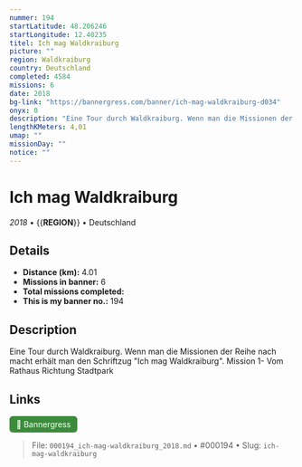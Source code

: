 ```yaml
---
nummer: 194
startLatitude: 48.206246
startLongitude: 12.40235
titel: Ich mag Waldkraiburg
picture: ""
region: Waldkraiburg
country: Deutschland
completed: 4584
missions: 6
date: 2018
bg-link: "https://bannergress.com/banner/ich-mag-waldkraiburg-d034"
onyx: 0
description: "Eine Tour durch Waldkraiburg. Wenn man die Missionen der Reihe nach macht erhält man den Schriftzug \"Ich mag Waldkraiburg\".\nMission 1- Vom Rathaus Richtung Stadtpark"
lengthKMeters: 4,01
umap: ""
missionDay: ""
notice: ""
---
```

# Ich mag Waldkraiburg

*2018* • {{__REGION__}} • Deutschland





## Details
- **Distance (km):** 4.01
- **Missions in banner:** 6
- **Total missions completed:** 
- **This is my banner no.:** 194



## Description
Eine Tour durch Waldkraiburg. Wenn man die Missionen der Reihe nach macht erhält man den Schriftzug "Ich mag Waldkraiburg".
Mission 1- Vom Rathaus Richtung Stadtpark



## Links
<a href="https://bannergress.com/banner/ich-mag-waldkraiburg-d034" target="_blank" style="display:inline-block;margin-right:8px;padding:6px 12px;background:#3c8b3c;color:#fff;text-decoration:none;border-radius:6px;">🔗 Bannergress</a>



> File: `000194_ich-mag-waldkraiburg_2018.md` • #000194 • Slug: `ich-mag-waldkraiburg`
